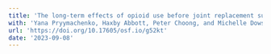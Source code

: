 ```yaml
---
title: 'The long-term effects of opioid use before joint replacement surgery: A dose-response trial emulation with New Zealand linked register data. Analysis plan'
with: 'Yana Pryymachenko, Haxby Abbott, Peter Choong, and Michelle Dowsey'
url: 'https://doi.org/10.17605/osf.io/g52kt'
date: '2023-09-08'
---
```

